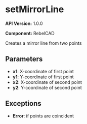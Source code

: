 # setMirrorLine

**API Version:** 1.0.0

**Component:** RebelCAD

Creates a mirror line from two points

## Parameters

- **x1**: X-coordinate of first point
- **y1**: Y-coordinate of first point
- **x2**: X-coordinate of second point
- **y2**: Y-coordinate of second point

## Exceptions

- **Error**: if points are coincident

